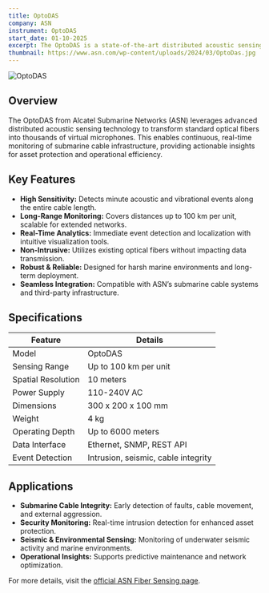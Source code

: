 ```yaml
---
title: OptoDAS
company: ASN
instrument: OptoDAS
start_date: 01-10-2025
excerpt: The OptoDAS is a state-of-the-art distributed acoustic sensing (DAS) instrument by Alcatel Submarine Networks, enabling real-time, high-sensitivity monitoring of submarine cables for security, integrity, and environmental applications.
thumbnail: https://www.asn.com/wp-content/uploads/2024/03/OptoDas.jpg
---
```


![OptoDAS](https://www.asn.com/wp-content/uploads/2024/03/OptoDas.jpg)

## Overview

The OptoDAS from Alcatel Submarine Networks (ASN) leverages advanced distributed acoustic sensing technology to transform standard optical fibers into thousands of virtual microphones. This enables continuous, real-time monitoring of submarine cable infrastructure, providing actionable insights for asset protection and operational efficiency.

## Key Features

- **High Sensitivity:** Detects minute acoustic and vibrational events along the entire cable length.
- **Long-Range Monitoring:** Covers distances up to 100 km per unit, scalable for extended networks.
- **Real-Time Analytics:** Immediate event detection and localization with intuitive visualization tools.
- **Non-Intrusive:** Utilizes existing optical fibers without impacting data transmission.
- **Robust & Reliable:** Designed for harsh marine environments and long-term deployment.
- **Seamless Integration:** Compatible with ASN’s submarine cable systems and third-party infrastructure.

## Specifications

| Feature             | Details                    |
|---------------------|----------------------------|
| Model               | OptoDAS                    |
| Sensing Range       | Up to 100 km per unit      |
| Spatial Resolution  | 10 meters                  |
| Power Supply        | 110-240V AC                |
| Dimensions          | 300 x 200 x 100 mm         |
| Weight              | 4 kg                       |
| Operating Depth     | Up to 6000 meters          |
| Data Interface      | Ethernet, SNMP, REST API   |
| Event Detection     | Intrusion, seismic, cable integrity |

## Applications

- **Submarine Cable Integrity:** Early detection of faults, cable movement, and external aggression.
- **Security Monitoring:** Real-time intrusion detection for enhanced asset protection.
- **Seismic & Environmental Sensing:** Monitoring of underwater seismic activity and marine environments.
- **Operational Insights:** Supports predictive maintenance and network optimization.

For more details, visit the [official ASN Fiber Sensing page](https://www.asn.com/fiber-sensing/).
